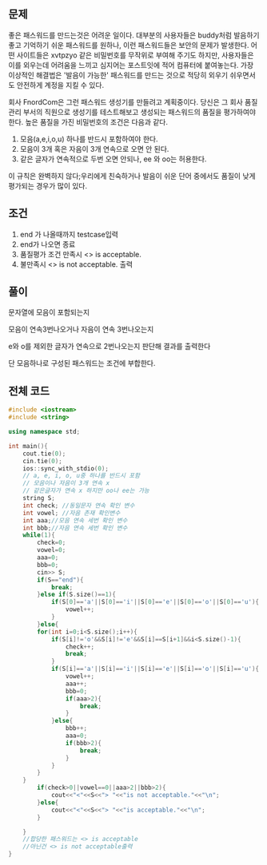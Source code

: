 ## 문제
좋은 패스워드를 만드는것은 어려운 일이다. 대부분의 사용자들은 buddy처럼 발음하기 좋고 기억하기 쉬운 패스워드를 원하나, 이런 패스워드들은 보안의 문제가 발생한다. 어떤 사이트들은 xvtpzyo 같은 비밀번호를 무작위로 부여해 주기도 하지만, 사용자들은 이를 외우는데 어려움을 느끼고 심지어는 포스트잇에 적어 컴퓨터에 붙여놓는다. 가장 이상적인 해결법은 '발음이 가능한' 패스워드를 만드는 것으로 적당히 외우기 쉬우면서도 안전하게 계정을 지킬 수 있다.

회사 FnordCom은 그런 패스워드 생성기를 만들려고 계획중이다. 당신은 그 회사 품질 관리 부서의 직원으로 생성기를 테스트해보고 생성되는 패스워드의 품질을 평가하여야 한다. 높은 품질을 가진 비밀번호의 조건은 다음과 같다.

1. 모음(a,e,i,o,u) 하나를 반드시 포함하여야 한다.
2. 모음이 3개 혹은 자음이 3개 연속으로 오면 안 된다.
3. 같은 글자가 연속적으로 두번 오면 안되나, ee 와 oo는 허용한다.

이 규칙은 완벽하지 않다;우리에게 친숙하거나 발음이 쉬운 단어 중에서도 품질이 낮게 평가되는 경우가 많이 있다.
## 조건
1. end 가 나올때까지 testcase입력
2. end가 나오면 종료
3. 품질평가 조건 만족시 <> is acceptable.
4. 불만족시 <> is not acceptable. 출력
## 풀이
문자열에 모음이 포함되는지 

모음이 연속3번나오거나 자음이 연속 3번나오는지 

e와 o를 제외한 글자가 연속으로 2번나오는지 판단해 결과를 출력한다

단 모음하나로 구성된 패스워드는 조건에 부합한다.
## 전체 코드
```cpp
#include <iostream>
#include <string>

using namespace std;

int main(){
    cout.tie(0);
    cin.tie(0);
    ios::sync_with_stdio(0);
    // a, e, i, o, u중 하나를 반드시 포함
    // 모음이나 자음이 3개 연속 x
    // 같은글자가 연속 x 하지만 oo나 ee는 가능
    string S;
    int check; //동일문자 연속 확인 변수
    int vowel; //자음 존재 확인변수
    int aaa;//모음 연속 세번 확인 변수
    int bbb;//자음 연속 세번 확인 변수
    while(1){
        check=0;
        vowel=0;
        aaa=0;
        bbb=0;
        cin>> S;
        if(S=="end"){
            break;
        }else if(S.size()==1){
            if(S[0]=='a'||S[0]=='i'||S[0]=='e'||S[0]=='o'||S[0]=='u'){
                vowel++;
            }
        }else{
        for(int i=0;i<S.size();i++){
            if(S[i]!='o'&&S[i]!='e'&&S[i]==S[i+1]&&i<S.size()-1){
                check++;
                break;
            }
            if(S[i]=='a'||S[i]=='i'||S[i]=='e'||S[i]=='o'||S[i]=='u'){
                vowel++;
                aaa++;
                bbb=0;
                if(aaa>2){
                    break;
                }
            }else{
                bbb++;
                aaa=0;
                if(bbb>2){
                    break;
                }
            }
        }
    }
        if(check>0||vowel==0||aaa>2||bbb>2){
            cout<<"<"<<S<<"> "<<"is not acceptable."<<"\n";
        }else{
            cout<<"<"<<S<<"> "<<"is acceptable."<<"\n";
        }

    }
    //합당한 패스워드는 <> is acceptable
    //아닌건 <> is not acceptable출력
}
```
